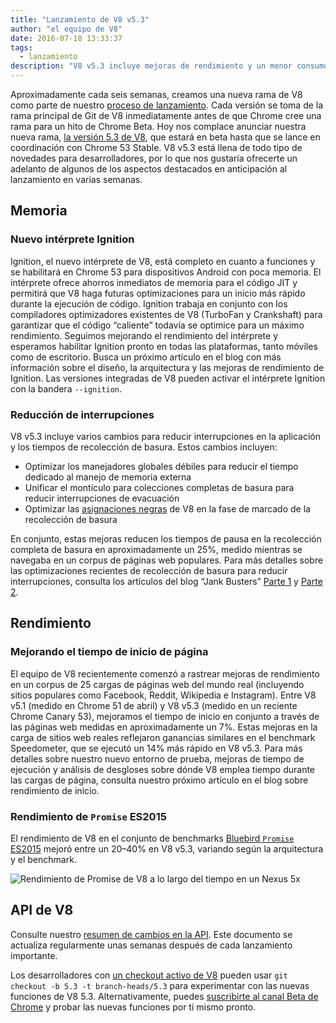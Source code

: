 ```yaml
---
title: "Lanzamiento de V8 v5.3"
author: "el equipo de V8"
date: 2016-07-18 13:33:37
tags:
  - lanzamiento
description: "V8 v5.3 incluye mejoras de rendimiento y un menor consumo de memoria."
---
```

Aproximadamente cada seis semanas, creamos una nueva rama de V8 como parte de nuestro [proceso de lanzamiento](/docs/release-process). Cada versión se toma de la rama principal de Git de V8 inmediatamente antes de que Chrome cree una rama para un hito de Chrome Beta. Hoy nos complace anunciar nuestra nueva rama, [la versión 5.3 de V8](https://chromium.googlesource.com/v8/v8.git/+log/branch-heads/5.3), que estará en beta hasta que se lance en coordinación con Chrome 53 Stable. V8 v5.3 está llena de todo tipo de novedades para desarrolladores, por lo que nos gustaría ofrecerte un adelanto de algunos de los aspectos destacados en anticipación al lanzamiento en varias semanas.

<!--truncate-->
## Memoria

### Nuevo intérprete Ignition

Ignition, el nuevo intérprete de V8, está completo en cuanto a funciones y se habilitará en Chrome 53 para dispositivos Android con poca memoria. El intérprete ofrece ahorros inmediatos de memoria para el código JIT y permitirá que V8 haga futuras optimizaciones para un inicio más rápido durante la ejecución de código. Ignition trabaja en conjunto con los compiladores optimizadores existentes de V8 (TurboFan y Crankshaft) para garantizar que el código “caliente” todavía se optimice para un máximo rendimiento. Seguimos mejorando el rendimiento del intérprete y esperamos habilitar Ignition pronto en todas las plataformas, tanto móviles como de escritorio. Busca un próximo artículo en el blog con más información sobre el diseño, la arquitectura y las mejoras de rendimiento de Ignition. Las versiones integradas de V8 pueden activar el intérprete Ignition con la bandera `--ignition`.

### Reducción de interrupciones

V8 v5.3 incluye varios cambios para reducir interrupciones en la aplicación y los tiempos de recolección de basura. Estos cambios incluyen:

- Optimizar los manejadores globales débiles para reducir el tiempo dedicado al manejo de memoria externa
- Unificar el montículo para colecciones completas de basura para reducir interrupciones de evacuación
- Optimizar las [asignaciones negras](/blog/orinoco) de V8 en la fase de marcado de la recolección de basura

En conjunto, estas mejoras reducen los tiempos de pausa en la recolección completa de basura en aproximadamente un 25%, medido mientras se navegaba en un corpus de páginas web populares. Para más detalles sobre las optimizaciones recientes de recolección de basura para reducir interrupciones, consulta los artículos del blog “Jank Busters” [Parte 1](/blog/jank-busters) y [Parte 2](/blog/orinoco).

## Rendimiento

### Mejorando el tiempo de inicio de página

El equipo de V8 recientemente comenzó a rastrear mejoras de rendimiento en un corpus de 25 cargas de páginas web del mundo real (incluyendo sitios populares como Facebook, Reddit, Wikipedia e Instagram). Entre V8 v5.1 (medido en Chrome 51 de abril) y V8 v5.3 (medido en un reciente Chrome Canary 53), mejoramos el tiempo de inicio en conjunto a través de las páginas web medidas en aproximadamente un 7%. Estas mejoras en la carga de sitios web reales reflejaron ganancias similares en el benchmark Speedometer, que se ejecutó un 14% más rápido en V8 v5.3. Para más detalles sobre nuestro nuevo entorno de prueba, mejoras de tiempo de ejecución y análisis de desgloses sobre dónde V8 emplea tiempo durante las cargas de página, consulta nuestro próximo artículo en el blog sobre rendimiento de inicio.

### Rendimiento de `Promise` ES2015

El rendimiento de V8 en el conjunto de benchmarks [Bluebird `Promise` ES2015](https://github.com/petkaantonov/bluebird/tree/master/benchmark) mejoró entre un 20–40% en V8 v5.3, variando según la arquitectura y el benchmark.

![Rendimiento de Promise de V8 a lo largo del tiempo en un Nexus 5x](/_img/v8-release-53/promise.png)

## API de V8

Consulte nuestro [resumen de cambios en la API](https://docs.google.com/document/d/1g8JFi8T_oAE_7uAri7Njtig7fKaPDfotU6huOa1alds/edit). Este documento se actualiza regularmente unas semanas después de cada lanzamiento importante.

Los desarrolladores con [un checkout activo de V8](https://v8.dev/docs/source-code#using-git) pueden usar `git checkout -b 5.3 -t branch-heads/5.3` para experimentar con las nuevas funciones de V8 5.3. Alternativamente, puedes [suscribirte al canal Beta de Chrome](https://www.google.com/chrome/browser/beta.html) y probar las nuevas funciones por ti mismo pronto.
